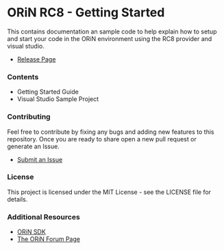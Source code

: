 # ORiN RC8 - Getting Started

This contains documentation an sample code to help explain how to setup and start your code in the ORiN environment using the RC8 provider and visual studio.

- [Release Page](https://github.com/DENSO-2DLab/ORiN_RC8-Getting_Started/releases)

### Contents

- Getting Started Guide
- Visual Studio Sample Project

### Contributing

Feel free to contribute by fixing any bugs and adding new features to this repository. Once you are ready to share open a new pull request or generate an Issue.

- [Submit an Issue](https://github.com/DENSO-2DLab/ORiN_RC8-Getting_Started/issues)

### License

This project is licensed under the MIT License - see the LICENSE file for details.

### Additional Resources 

- [ORiN SDK](http://www.denso-wave.com/en/robot/product/software/orin2.html)
- [The ORiN Forum Page](http://www.orin.jp/e/)
